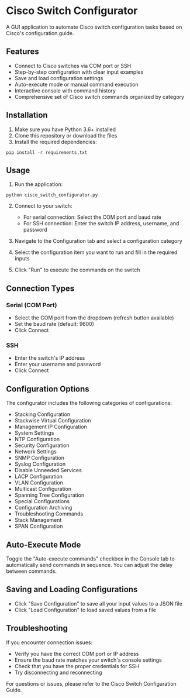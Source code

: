 # Cisco Switch Configurator

A GUI application to automate Cisco switch configuration tasks based on Cisco's configuration guide.

## Features

- Connect to Cisco switches via COM port or SSH
- Step-by-step configuration with clear input examples
- Save and load configuration settings
- Auto-execute mode or manual command execution
- Interactive console with command history
- Comprehensive set of Cisco switch commands organized by category

## Installation

1. Make sure you have Python 3.6+ installed
2. Clone this repository or download the files
3. Install the required dependencies:

```
pip install -r requirements.txt
```

## Usage

1. Run the application:

```
python cisco_switch_configurator.py
```

2. Connect to your switch:
   - For serial connection: Select the COM port and baud rate
   - For SSH connection: Enter the switch IP address, username, and password

3. Navigate to the Configuration tab and select a configuration category

4. Select the configuration item you want to run and fill in the required inputs

5. Click "Run" to execute the commands on the switch

## Connection Types

### Serial (COM Port)
- Select the COM port from the dropdown (refresh button available)
- Set the baud rate (default: 9600)
- Click Connect

### SSH
- Enter the switch's IP address
- Enter your username and password
- Click Connect

## Configuration Options

The configurator includes the following categories of configurations:

- Stacking Configuration
- Stackwise Virtual Configuration
- Management IP Configuration
- System Settings
- NTP Configuration
- Security Configuration
- Network Settings
- SNMP Configuration
- Syslog Configuration
- Disable Unneeded Services
- LACP Configuration
- VLAN Configuration
- Multicast Configuration
- Spanning Tree Configuration
- Special Configurations
- Configuration Archiving
- Troubleshooting Commands
- Stack Management
- SPAN Configuration

## Auto-Execute Mode

Toggle the "Auto-execute commands" checkbox in the Console tab to automatically send commands in sequence. You can adjust the delay between commands.

## Saving and Loading Configurations

- Click "Save Configuration" to save all your input values to a JSON file
- Click "Load Configuration" to load saved values from a file

## Troubleshooting

If you encounter connection issues:
- Verify you have the correct COM port or IP address
- Ensure the baud rate matches your switch's console settings
- Check that you have the proper credentials for SSH
- Try disconnecting and reconnecting

For questions or issues, please refer to the Cisco Switch Configuration Guide. 